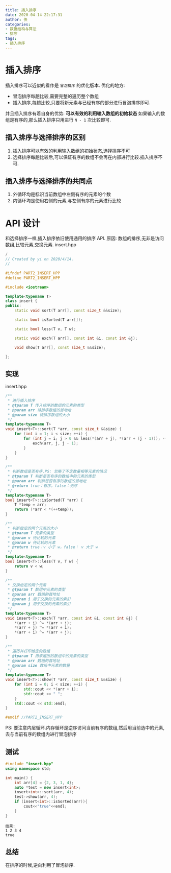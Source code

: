 ```yaml
---
title: 插入排序
date: 2020-04-14 22:17:31
author: 佚
categories:
- 数据结构与算法
- 排序
tags:
- 插入排序
---
```

# 插入排序
插入排序可以近似的看作是 `冒泡排序` 的优化版本.
优化的地方:
- 冒泡排序每趟比较,需要完整的遍历整个数组
- 插入排序,每趟比较,只要将新元素与已经有序的部分进行冒泡排序即可.

并且插入排序有着自身的优势: **可以有效的利用输入数组的初始状态**
如果输入的数组是有序的,那么插入排序只用进行 `N - 1` 次比较即可.
<!--more-->
## 插入排序与选择排序的区别

1. 插入排序可以有效的利用输入数组的初始状态,选择排序不可
2. 选择排序每趟比较后,可以保证有序的数组不会再在内部进行比较.插入排序不可.

## 插入排序与选择排序的共同点

1. 外循环均是标识当前数组中左侧有序的元素的个数
2. 内循环均是使用右侧的元素,与左侧有序的元素进行比较

# API 设计
和选择排序一样,插入排序依旧使用通用的排序 API.
原因: 数组的排序,无非是访问数组,比较元素,交换元素.
insert.hpp
```C++
/
// Created by yi on 2020/4/14.
//

#ifndef PART2_INSERT_HPP
#define PART2_INSERT_HPP

#include <iostream>

template<typename T>
class insert {
public:
    static void sort(T arr[], const size_t &&size);

    static bool isSorted(T arr[]);

    static bool less(T v, T w);

    static void exch(T arr[], const int &i, const int &j);

    void show(T arr[], const size_t &&size);

};

```

## 实现
insert.hpp
```C++
/**
 * 进行插入排序
 * @tparam T 传入排序的数组的元素的类型
 * @param arr 待排序数组的首地址
 * @param size 待排序数组的大小
 */
template<typename T>
void insert<T>::sort(T *arr, const size_t &&size) {
    for (int i = 1; i < size; ++i) {
        for (int j = i; j > 0 && less(*(arr + j), *(arr + (j - 1))); --j) {
            exch(arr, j, j - 1);
        }
    }
}

/**
 * 判断数组是否有序,PS: 忽略了不定数量相等元素的情况
 * @tparam T 判断是否有序的数组中的元素的类型
 * @param arr 判断是否有序的数组的首地址
 * @return true：有序，false：无序
 */
template<typename T>
bool insert<T>::isSorted(T *arr) {
    T *temp = arr;
    return (*arr < *(++temp));
}

/**
 * 判断给定的两个元素的大小
 * @tparam T 元素的类型
 * @param v 待比较的元素
 * @param w 待比较的元素
 * @return true：v 小于 w，false： v 大于 w
 */
template<typename T>
bool insert<T>::less(T v, T w) {
    return v < w;
}

/**
 * 交换给定的两个元素
 * @tparam T 数组中元素的类型
 * @param arr 数组的首地址
 * @param i 用于交换的元素的索引
 * @param j 用于交换的元素的索引
 */
template<typename T>
void insert<T>::exch(T *arr, const int &i, const int &j) {
    *(arr + i) ^= *(arr + j);
    *(arr + j) ^= *(arr + i);
    *(arr + i) ^= *(arr + j);
}

/**
 * 遍历并打印给定的数组
 * @tparam T 用来遍历的数组中的元素的类型
 * @param arr 数组的首地址
 * @param size 数组中元素的数量
 */
template<typename T>
void insert<T>::show(T *arr, const size_t &&size) {
    for (int i = 0; i < size; ++i) {
        std::cout << *(arr + i);
        std::cout << " ";
    }
    std::cout << std::endl;
}

#endif //PART2_INSERT_HPP
```
PS: 要注意内层循环.内存循环是逆序访问当前有序的数组,然后用当前选中的元素,去与当前有序的数组内进行冒泡排序

## 测试
```C++
#include "insert.hpp"
using namespace std;

int main() {
    int arr[4] = {2, 3, 1, 4};
    auto *test = new insert<int>;
    insert<int>::sort(arr, 4);
    test->show(arr, 4);
    if (insert<int>::isSorted(arr)){
        cout<<"true"<<endl;
    }
}
```

```
结果:
1 2 3 4
true
```

## 总结
在排序的时候,逆向利用了冒泡排序.
